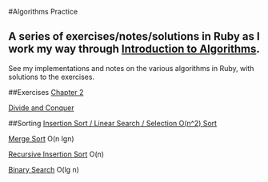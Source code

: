 #Algorithms Practice

## A series of exercises/notes/solutions in Ruby as I work my way through [Introduction to Algorithms][algorithms].
See my implementations and notes on the various algorithms in Ruby, with solutions to the exercises.

##Exercises
[Chapter 2][chapter2]

[Divide and Conquer][divide and conquer]

##Sorting
[Insertion Sort / Linear Search / Selection O(n^2) Sort][insertion-sort-linear-search]

[Merge Sort][mergesort] O(n lgn)

[Recursive Insertion Sort][insertion-sort-recursion] O(n)

[Binary Search][binary-search] O(lg n)



















[binary-search]: ./binary_search.rb
[insertion-sort-recursion]: ./recurs_ins_sort.rb
[mergesort]: ./merge_sort.rb
[divide and conquer]: ./divideandconquer.txt

[algorithms]: http://www.amazon.com/Introduction-Algorithms-3rd-Thomas-Cormen/dp/0262033844/ref=sr_1_2?ie=UTF8&qid=1422754780&sr=8-2&keywords=algorithms

[chapter2]: ./chapter2cormen.txt


[insertion-sort-linear-search]: ./ch2Problems.rb
